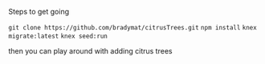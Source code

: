 Steps to get going

  `git clone https://github.com/bradymat/citrusTrees.git`
  `npm install`
  `knex migrate:latest`
  `knex seed:run`
  
then you can play around with adding citrus trees
